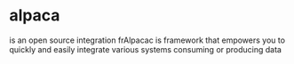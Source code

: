 # alpaca
is an open source integration frAlpacac is framework that empowers you to quickly and easily integrate various systems consuming or producing data
